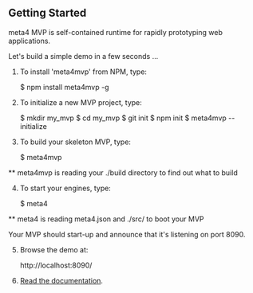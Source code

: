 Getting Started
---------------

meta4 MVP is self-contained runtime for rapidly prototyping web applications.

Let's build a simple demo in a few seconds ...


1) To install 'meta4mvp' from NPM, type:

    $ npm install meta4mvp -g

2) To initialize a new MVP project, type:

    $ mkdir my_mvp
    $ cd my_mvp
    $ git init
    $ npm init
    $ meta4mvp --initialize

3) To build your skeleton MVP, type:

    $ meta4mvp

** meta4mvp is reading your ./build directory to find out what to build 

4) To start your engines, type:

    $ meta4

** meta4 is reading meta4.json and ./src/ to boot your MVP

Your MVP should start-up and announce that it's listening on port 8090.

5) Browse the demo at:

    http://localhost:8090/

6) <a href="docs/Home.md">Read the documentation</a>.

